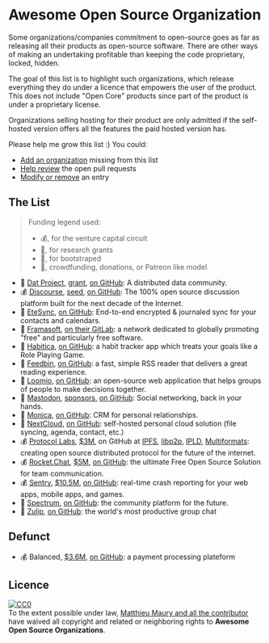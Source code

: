 # Awesome Open Source Organization

Some organizations/companies commitment to open-source goes as far as releasing all their products as open-source software. There are other ways of making an undertaking profitable than keeping the code proprietary, locked, hidden.

The goal of this list is to highlight such organizations, which release everything they do under a licence that empowers the user of the product. This does not include "Open Core" products since part of the product is under a proprietary license.

Organizations selling hosting for their product are only admitted if the self-hosted version offers all the features the paid hosted version has.

Please help me grow this list :) You could:
- [Add an organization](https://github.com/Mayeu/awesome-open-source-organization/blob/master/contributing.md) missing from this list
- [Help review](https://github.com/Mayeu/awesome-open-source-organization/blob/master/contributing.md#helping-to-review-pull-pequests) the open pull requests
- [Modify or remove](https://github.com/Mayeu/awesome-open-source-organization/blob/master/contributing.md#modifying-or-removing-an-entry) an entry

## The List

> Funding legend used:
> - :moneybag:, for the venture capital circuit
> - :microscope:, for research grants
> - :boot:, for bootstraped
> - :busts_in_silhouette:, crowdfunding, donations, or Patreon like model

- :microscope: [Dat Project](https://datproject.org/), [grant](https://datproject.org/about), [on GitHub](https://github.com/datproject): A distributed data community.
- :moneybag: [Discourse](https://discourse.org/), [seed](https://www.crunchbase.com/organization/discourse), [on GitHub](https://github.com/discourse): The 100% open source discussion platform built for the next decade of the Internet.
- :boot: [EteSync](https://www.etesync.com/), [on GitHub](https://github.com/etesync): End-to-end encrypted & journaled sync for your contacts and calendars.
- :busts_in_silhouette: [Framasoft](https://framasoft.org/), [on their GitLab](https://git.framasoft.org/framasoft/): a network dedicated to globally promoting "free" and particularly free software.
- :busts_in_silhouette: [Habitica](https://habitica.com/), [on GitHub](https://github.com/HabitRPG): a habit tracker app which treats your goals like a Role Playing Game. 
- :boot: [Feedbin](https://feedbin.com/), [on GitHub](https://github.com/feedbin): a fast, simple RSS reader that delivers a great reading experience.
- :boot: [Loomio](https://www.loomio.org/), [on GitHub](https://github.com/loomio): an open-source web application that helps groups of people to make decisions together.
- :busts_in_silhouette: [Mastodon](https://joinmastodon.org), [sponsors](https://joinmastodon.org/sponsors), [on GitHub](https://github.com/tootsuite): Social networking, back in your hands.
- :boot: [Monica](https://www.monicahq.com/), [on GitHub](https://github.com/monicahq/monica): CRM for personal relationships.
- :boot: [NextCloud](https://nextcloud.com/), [on GitHub](https://github.com/nextcloud): self-hosted personal cloud solution (file syncing, agenda, contact, etc.)
- :moneybag: [Protocol Labs](https://protocol.ai/), [$3M](https://www.crunchbase.com/organization/protocol-labs), on GitHub at [IPFS](https://github.com/ipfs), [libp2p](https://github.com/libp2p), [IPLD](https://github.com/ipld), [Multiformats](https://github.com/multiformats): creating open source distributed protocol for the future of the internet.
- :moneybag: [Rocket.Chat](https://rocket.chat/), [$5M](https://www.crunchbase.com/organization/rocket-chat), [on GitHub](https://github.com/RocketChat): the ultimate Free Open Source Solution for team communication.
- :moneybag: [Sentry](https://sentry.io), [$10.5M](https://www.crunchbase.com/organization/sentry#section-overview), [on GitHub](https://github.com/getsentry): real-time crash reporting for your web apps, mobile apps, and games.
- :boot: [Spectrum](https://spectrum.chat/), [on GitHub](https://github.com/withspectrum/spectrum): the community platform for the future.
- :boot: [Zulip](https://zulipchat.com), [on GitHub](https://github.com/zulip/zulip): the world's most productive group chat

## Defunct

- :moneybag: Balanced, [$3.6M](https://www.crunchbase.com/organization/balanced), [on GitHub](https://github.com/balanced): a payment processing plateform

## Licence

<p xmlns:dct="http://purl.org/dc/terms/" xmlns:vcard="http://www.w3.org/2001/vcard-rdf/3.0#">
  <a rel="license"
     href="http://creativecommons.org/publicdomain/zero/1.0/">
    <img src="http://i.creativecommons.org/p/zero/1.0/88x31.png" style="border-style: none;" alt="CC0" />
  </a>
  <br />
  To the extent possible under law,
  <a rel="dct:publisher"
     href="https://github.com/Mayeu/awesome-open-source-organization">
    <span property="dct:title">Matthieu Maury and all the contributor</span></a>
  have waived all copyright and related or neighboring rights to
  <span property="dct:title"><strong>Awesome Open Source Organizations</strong></span>.
</p>

